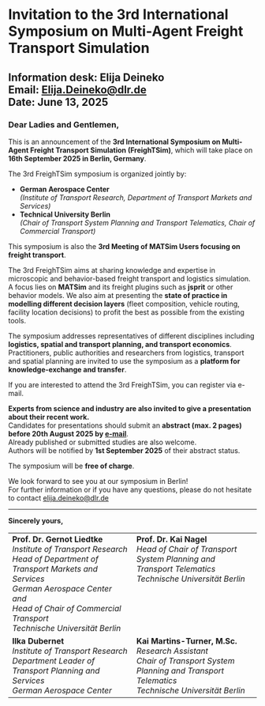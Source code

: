# Invitation to the 3rd International Symposium on Multi-Agent Freight Transport Simulation

**Information desk:** Elija Deineko  
**Email:** [Elija.Deineko@dlr.de](mailto:Elija.Deineko@dlr.de)  
**Date:** June 13, 2025
---

### Dear Ladies and Gentlemen,

This is an announcement of the **3rd International Symposium on Multi-Agent Freight Transport Simulation (FreighTSim)**, which will take place on **16th September 2025 in Berlin, Germany**.

The 3rd FreighTSim symposium is organized jointly by:

- **German Aerospace Center**  
  *(Institute of Transport Research, Department of Transport Markets and Services)*
- **Technical University Berlin**  
  *(Chair of Transport System Planning and Transport Telematics, Chair of Commercial Transport)*

This symposium is also the **3rd Meeting of MATSim Users focusing on freight transport**.

The 3rd FreighTSim aims at sharing knowledge and expertise in microscopic and behavior-based freight transport and logistics simulation. A focus lies on **MATSim** and its freight plugins such as **jsprit** or other behavior models. We also aim at presenting the **state of practice in modelling different decision layers** (fleet composition, vehicle routing, facility location decisions) to profit the best as possible from the existing tools.

The symposium addresses representatives of different disciplines including **logistics, spatial and transport planning, and transport economics**. Practitioners, public authorities and researchers from logistics, transport and spatial planning are invited to use the symposium as a **platform for knowledge-exchange and transfer**.

If you are interested to attend the 3rd FreighTSim, you can register via e-mail.

**Experts from science and industry are also invited to give a presentation about their recent work.**  
Candidates for presentations should submit an **abstract (max. 2 pages) before 20th August 2025 by [e-mail](mailto:elija.deineko@dlr.de)**.  
Already published or submitted studies are also welcome.  
Authors will be notified by **1st September 2025** of their abstract status.


The symposium will be **free of charge**.

We look forward to see you at our symposium in Berlin!  
For further information or if you have any questions, please do not hesitate to contact  [elija.deineko@dlr.de](mailto:elija.deineko@dlr.de)

---

**Sincerely yours,**

<table>
  <tr>
    <td style="width: 50%; vertical-align: top;">
      <strong>Prof. Dr. Gernot Liedtke</strong><br>
      <em>Institute of Transport Research</em><br>
      <em>Head of Department of Transport Markets and Services</em><br>
      <em>German Aerospace Center</em><br>
      <em>and</em><br>
      <em>Head of Chair of Commercial Transport</em><br>
      <em>Technische Universität Berlin</em>
    </td>
    <td style="width: 50%; vertical-align: top;">
      <strong>Prof. Dr. Kai Nagel</strong><br>
      <em>Head of Chair of Transport System Planning and Transport Telematics</em><br>
      <em>Technische Universität Berlin</em>
    </td>
  </tr>
  <tr>
    <td style="vertical-align: top;">
      <strong>Ilka Dubernet</strong><br>
      <em>Institute of Transport Research</em><br>
      <em>Department Leader of Transport Planning and Services</em><br>
      <em>German Aerospace Center</em>
    </td>
    <td style="vertical-align: top;">
      <strong>Kai Martins-Turner, M.Sc.</strong><br>
      <em>Research Assistant</em><br>
      <em>Chair of Transport System Planning and Transport Telematics</em><br>
      <em>Technische Universität Berlin</em>
    </td>
  </tr>
</table>
